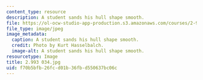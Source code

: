 ```yaml
---
content_type: resource
description: A student sands his hull shape smooth.
file: https://ol-ocw-studio-app-production.s3.amazonaws.com/courses/2-993-special-topics-in-mechanical-engineering-the-art-and-science-of-boat-design-january-iap-2007/f70b5bfb26fcd01b36fbd550637bc06c_2993034.jpg
file_type: image/jpeg
image_metadata:
  caption: A student sands his hull shape smooth.
  credit: Photo by Kurt Hasselbalch.
  image-alt: A student sands his hull shape smooth.
resourcetype: Image
title: 2.993 034.jpg
uid: f70b5bfb-26fc-d01b-36fb-d550637bc06c
---
```

